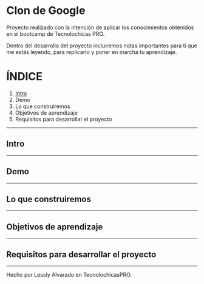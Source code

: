 # Clon de Google

Proyecto realizado con la intención de aplicar los conocimientos obtenidos en el bootcamp de Tecnolochicas PRO.

Dentro del desarrollo del proyecto incluiremos notas importantes para ti que me estás leyendo, para replicarlo y poner en marcha tu aprendizaje.

# ÍNDICE

1. [Intro]()
2. Demo
3. Lo que construiremos
4. Objetivos de aprendizaje
5. Requisitos para desarrollar el proyecto

*****

## Intro


****

## Demo


***

## Lo que construiremos


***

## Objetivos de aprendizaje


***
## Requisitos para desarrollar el proyecto


***
Hecho por Lessly Alvarado en TecnolochicasPRO.
